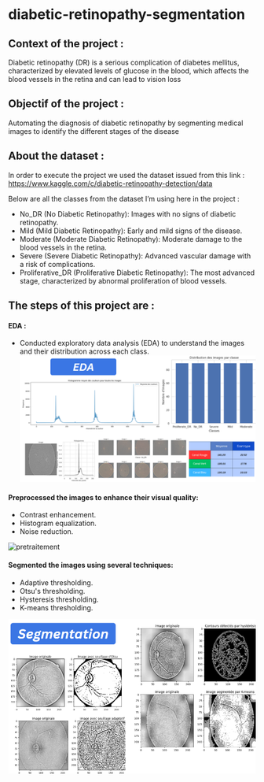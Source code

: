 # diabetic-retinopathy-segmentation
## Context of the project :
Diabetic retinopathy (DR) is a serious complication of diabetes mellitus, characterized by elevated levels of glucose in the blood, which affects the blood vessels in the retina and can lead to vision loss
## Objectif of the project :
Automating the diagnosis of diabetic retinopathy by segmenting medical images to identify the different stages of the disease
## About the dataset :
In order to execute the project we used the dataset issued from this link :
https://www.kaggle.com/c/diabetic-retinopathy-detection/data

Below are all the classes from the dataset I’m using here in the project :

- No_DR (No Diabetic Retinopathy): Images with no signs of diabetic retinopathy.  
- Mild (Mild Diabetic Retinopathy): Early and mild signs of the disease.  
- Moderate (Moderate Diabetic Retinopathy): Moderate damage to the blood vessels in the retina.  
- Severe (Severe Diabetic Retinopathy): Advanced vascular damage with a risk of complications.  
- Proliferative_DR (Proliferative Diabetic Retinopathy): The most advanced stage, characterized by abnormal proliferation of blood vessels.

## The steps of this project are :

#### EDA :
- Conducted exploratory data analysis (EDA) to understand the images and their distribution across each class.
![EDA](eda.png)


#### Preprocessed the images to enhance their visual quality:
- Contrast enhancement.
- Histogram equalization.
- Noise reduction.

![pretraitement](prétraitement.png)

#### Segmented the images using several techniques:
- Adaptive thresholding.
- Otsu's thresholding.
- Hysteresis thresholding.
- K-means thresholding.


![segmentation](segmentation.png)



